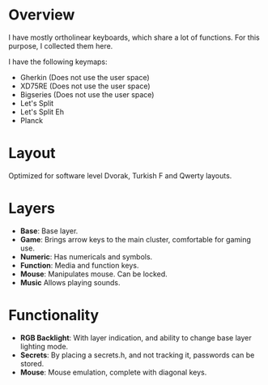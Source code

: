 # Overview
I have mostly ortholinear keyboards, which share a lot of functions.
For this purpose, I collected them here.

I have the following keymaps:

* Gherkin (Does not use the user space)
* XD75RE (Does not use the user space)
* Bigseries (Does not use the user space)
* Let's Split
* Let's Split Eh
* Planck

# Layout
Optimized for software level Dvorak, Turkish F and Qwerty layouts.

# Layers

* **Base**: Base layer.
* **Game**: Brings arrow keys to the main cluster, comfortable for gaming use.
* **Numeric**: Has numericals and symbols.
* **Function**: Media and function keys.
* **Mouse**: Manipulates mouse. Can be locked.
* **Music** Allows playing sounds.

# Functionality

* **RGB Backlight**: With layer indication, and ability to change base layer lighting mode.
* **Secrets**: By placing a secrets.h, and not tracking it, passwords can be stored.
* **Mouse**: Mouse emulation, complete with diagonal keys.

